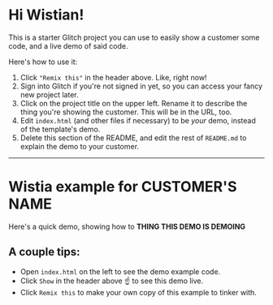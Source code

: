 Hi Wistian!
===========

This is a starter Glitch project you can use to easily show a customer some code, and a live demo of said code.

Here's how to use it:

1. Click `"Remix this"` in the header above. Like, right now!
2. Sign into Glitch if you're not signed in yet, so you can access your fancy new project later.
3. Click on the project title on the upper left. Rename it to describe the thing you're showing the customer. This will be in the URL, too.
4. Edit `index.html` (and other files if necessary) to be _your_ demo, instead of the template's demo.
5. Delete this section of the README, and edit the rest of `README.md` to explain the demo to your customer.

-------------------------------------------------------------------------------


Wistia example for **CUSTOMER'S NAME**
======================================

Here's a quick demo, showing how to **THING THIS DEMO IS DEMOING**

## A couple tips:

* Open `index.html` on the left to see the demo example code.
* Click `Show` in the header above ☝️ to see this demo live. 
* Click `Remix this` to make your own copy of this example to tinker with.